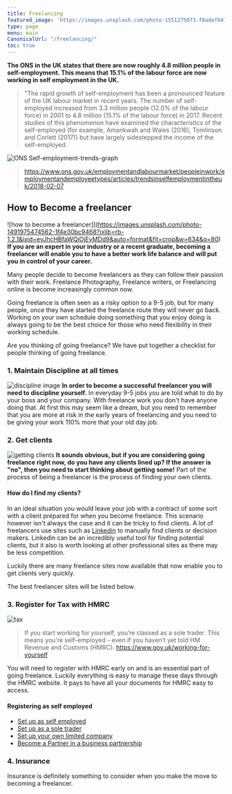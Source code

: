 ```yaml
---
title: Freelancing
featured_image: 'https://images.unsplash.com/photo-1551275073-f8adef647c1d?ixlib=rb-1.2.1&ixid=eyJhcHBfaWQiOjEyMDd9&auto=format&fit=crop&w=1347&q=80'
type: page
menu: main
CanonicalUrl: "/freelancing/"
toc: true
---
```



**The ONS in the UK states that there are now roughly 4.8 million people in self-employment.  This means that 15.1% of the labour force are now working in self employment in the UK.**

>"The rapid growth of self-employment has been a pronounced feature of the UK labour market in recent years. The number of self-employed increased from 3.3 million people (12.0% of the labour force) in 2001 to 4.8 million (15.1% of the labour force) in 2017. Recent studies of this phenomenon have examined the characteristics of the self-employed (for example, Amankwah and Wales (2016), Tomlinson and Corlett (2017)) but have largely sidestepped the income of the self-employed.

![ONS Self-employment-trends-graph](https://i.ibb.co/1Jgtg7b/Figure-1-The-cumulative-change-in-employee-and-self-employed-jobs.png)

> https://www.ons.gov.uk/employmentandlabourmarket/peopleinwork/employmentandemployeetypes/articles/trendsinselfemploymentintheuk/2018-02-07


## How to Become a freelancer
![how to become a freelancer]](https://images.unsplash.com/photo-1491975474562-1f4e30bc9468?ixlib=rb-1.2.1&ixid=eyJhcHBfaWQiOjEyMDd9&auto=format&fit=crop&w=634&q=80)
**If you are an expert in your industry or a recent graduate, becoming a freelancer will enable you to have a better work life balance and will put you in control of your career.**

Many people decide to become freelancers as they can follow their passion with their work.  Freelance Photography, Freelance writers, or Freelancing online is become increasingly common now.

Going freelance is often seen as a risky option to a 9-5 job, but for many people, once they have started the freelance route they will never go back.  Working on your own schedule doing something that you enjoy doing is always going to be the best choice for those who need flexibility in their working schedule.

Are you thinking of going freelance?  We have put together a checklist for people thinking of going freelance.

### 1. Maintain Discipline at all times
![discipline image](https://images.unsplash.com/photo-1499290731724-12e120cfaef3?ixlib=rb-1.2.1&ixid=eyJhcHBfaWQiOjEyMDd9&auto=format&fit=crop&w=1950&q=80)
**In order to become a successful freelancer you will need to discipline yourself.**  In everyday 9-5 jobs you are told what to do by your boss and your company.  With freelance work you don't have anyone doing that.  At first this may seem like a dream, but you need to remember that you are more at risk in the early years of freelancing and you need to be giving your work 110% more that your old day job.  

### 2. Get clients
![getting clients](https://images.unsplash.com/photo-1531539134685-27d854339120?ixlib=rb-1.2.1&ixid=eyJhcHBfaWQiOjEyMDd9&auto=format&fit=crop&w=967&q=80)
**It sounds obvious, but if you are considering going freelance right now, do you have any clients lined up?  If the answer is "no", then you need to start thinking about getting some!**  Part of the process of being a freelancer is the process of finding your own clients.

#### How do I find my clients?

In an ideal situation you would leave your job with a contract of some sort with a client prepared for when you become freelance.  This scenario however isn't always the case and it can be tricky to find clients.  A lot of freelancers use sites such as [Linkedin](https://linkedin.com) to manually find clients or decision makers.  Linkedin can be an incredibly useful tool for finding potential clients, but it also is worth looking at other professional sites as there may be less competition.

Luckily there are many freelance sites now available that now enable you to get clients very quickly.  

The best freelancer sites will be listed below.


### 3. Register for Tax with HMRC

![tax](https://images.unsplash.com/photo-1554224155-6726b3ff858f?ixlib=rb-1.2.1&ixid=eyJhcHBfaWQiOjEyMDd9&auto=format&fit=crop&w=1472&q=80)

> If you start working for yourself, you’re classed as a sole trader. This means you’re self-employed - even if you haven’t yet told HM Revenue and Customs (HMRC).
> https://www.gov.uk/working-for-yourself


You will need to register with HMRC early on and is an essential part of going freelance.  Luckily everything is easy to manage these days through the HMRC website.  It pays to have all your documents for HMRC easy to access.


#### Registering as self employed
- [Set up as self employed](https://www.gov.uk/set-up-self-employed)
- [Set up as a sole trader](https://www.gov.uk/set-up-sole-trader)
- [Set up your own limited company](https://www.gov.uk/limited-company-formation)
- [Become a Partner in a business partnership](https://www.gov.uk/set-up-business-partnership)

### 4. Insurance

Insurance is definitely something to consider when you make the move to becoming a freelancer.
